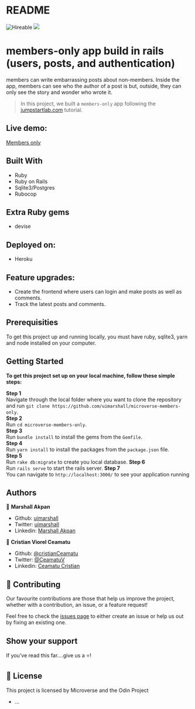 # README

![Hireable](https://img.shields.io/badge/Hireable-yes-success) ![](https://img.shields.io/badge/-Microverse%20projects-blueviolet)

# members-only app build in rails (users, posts, and authentication)

members can write embarrassing posts about non-members. Inside the app, members can see who the author of a post is but, outside, they can only see the story and wonder who wrote it.

> In this project, we built a `members-only` app following the [jumpstartlab.com](https://www.theodinproject.com/courses/ruby-on-rails/lessons/authentication) tutorial.<br>

## Live demo:

[Members only](https://microverse-rails-members-only.herokuapp.com/)

## Built With

- Ruby
- Ruby on Rails
- Sqlite3/Postgres
- Rubocop

## Extra Ruby gems

- devise

## Deployed on:

- Heroku

## Feature upgrades:

- Create the frontend where users can login and make posts as well as comments.
- Track the latest posts and comments.

## Prerequisities

To get this project up and running locally, you must have ruby, sqlite3, yarn and node installed on your computer.

## Getting Started

**To get this project set up on your local machine, follow these simple steps:**

**Step 1**<br>
Navigate through the local folder where you want to clone the repository and run
`git clone https://github.com/uimarshall/microverse-members-only`.<br>
**Step 2**<br>
Run `cd microverse-members-only`.<br>
**Step 3**<br>
Run `bundle install` to install the gems from the `Gemfile`.<br>
**Step 4**<br>
Run `yarn install` to install the packages from the `package.json` file.<br>
**Step 5**<br>
Run `rake db:migrate` to create you local database.
**Step 6**<br>
Run `rails serve` to start the rails server.
**Step 7**<br>
You can navigate to `http://localhost:3000/` to see your application running<br>

## Authors

👤 **Marshall Akpan**

- Github: [uimarshall](https://github.com/uimarshall)
- Twitter: [uimarshall](https://twitter.com/uimarshall)
- Linkedin: [Marshall Akpan](https://www.linkedin.com/in/marshall-akpan-19745526/)

👤 **Cristian Viorel Ceamatu**

- Github: [@cristianCeamatu](https://github.com/cristianCeamatu)
- Twitter: [@CeamatuV](https://twitter.com/CeamatuV)
- Linkedin: [Ceamatu Cristian](https://www.linkedin.com/in/ceamatu-cristian/)

## 🤝 Contributing

Our favourite contributions are those that help us improve the project, whether with a contribution, an issue, or a feature request!

Feel free to check the [issues page](https://github.com/uimarshall/microverse-members-only/issues) to either create an issue or help us out by fixing an existing one.

## Show your support

If you've read this far....give us a ⭐️!

## 📝 License

This project is licensed by Microverse and the Odin Project

- ...
